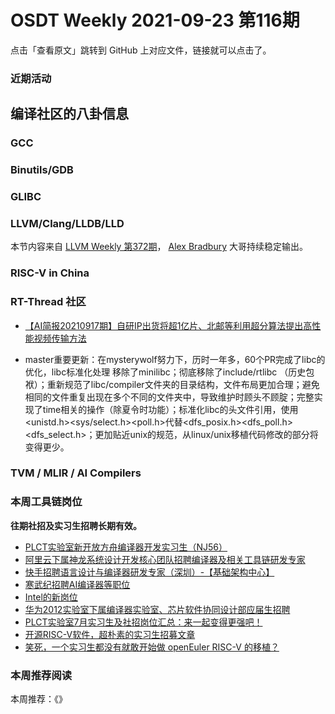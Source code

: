 # OSDT Weekly 2021-09-23 第116期

点击「查看原文」跳转到 GitHub 上对应文件，链接就可以点击了。

### 近期活动

## 编译社区的八卦信息

### GCC

### Binutils/GDB

### GLIBC

### LLVM/Clang/LLDB/LLD

本节内容来自 [LLVM Weekly 第372期](http://llvmweekly.org/issue/372)，
[Alex Bradbury](https://www.linkedin.com/in/alex-bradbury/) 大哥持续稳定输出。

### RISC-V in China


### RT-Thread 社区
- [【AI简报20210917期】自研IP出货将超1亿片、北邮等利用超分算法提出高性能视频传输方法
](https://mp.weixin.qq.com/s/p2GNdp1pXeLaZibDodUoeQ) 


- master重要更新：在mysterywolf努力下，历时一年多，60个PR完成了libc的优化，libc标准化处理
移除了minilibc；彻底移除了include/rtlibc （历史包袱）；重新规范了libc/compiler文件夹的目录结构，文件布局更加合理；避免相同的文件重复出现在多个不同的文件夹中，导致维护时顾头不顾腚；完整实现了time相关的操作（除夏令时功能）；标准化libc的头文件引用，使用<unistd.h><sys/select.h><poll.h>代替<dfs_posix.h><dfs_poll.h><dfs_select.h>；更加贴近unix的规范，从linux/unix移植代码修改的部分将变得更少。

### TVM / MLIR / AI Compilers

### 本周工具链岗位

**往期社招及实习生招聘长期有效。**

- [PLCT实验室新开放方舟编译器开发实习生（NJ56）](https://mp.weixin.qq.com/s/lPp5RvjYhpDIGsp-luLzKQ)
- [阿里云下属神龙系统设计开发核心团队招聘编译器及相关工具链研发专家](https://mp.weixin.qq.com/s/h3ELBXBHfNjZCyCRixqnOQ)
- [快手招聘语言设计与编译器研发专家（深圳）-【基础架构中心】](https://mp.weixin.qq.com/s/QTWnlaBFtWQ3YThHJSIhbA)
- [寒武纪招聘AI编译器等职位](https://mp.weixin.qq.com/s/LWpDXEA2rJ1wx9mr8XoWxw)
- [Intel的新岗位](https://mp.weixin.qq.com/s/xs-deMCI4ob7WX0vIRZMZw)
- [华为2012实验室下属编译器实验室、芯片软件协同设计部应届生招聘](https://mp.weixin.qq.com/s/dMkGkbgNvW--D6fLthfoPA)
- [PLCT实验室7月实习生及社招岗位汇总：来一起变得更强吧！](https://mp.weixin.qq.com/s/lL5_L2oh-kNvP8wHMARSAg)
- [开源RISC-V软件，超朴素的实习生招募文章](https://mp.weixin.qq.com/s/ETtlYTHa_41SYrxpSuh_sw)
- [笑死，一个实习生都没有就敢开始做 openEuler RISC-V 的移植？](https://mp.weixin.qq.com/s/x_LUxu1dJTaN6VS7DU6xsg)

### 本周推荐阅读

本周推荐：《》
